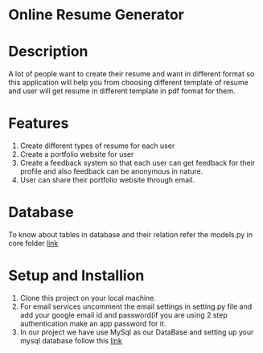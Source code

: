 # Online Resume Generator

# Description
  A lot of people want to create their resume and want in different format so this application will help you from choosing different template of resume and user will get resume in different template in pdf format for them.
# Features
  1. Create different types of resume for each user 
  2. Create a portfolio website for user
  3. Create a feedback system so that each user can get feedback for their profile and also feedback can be anonymous in                                    nature.
  4. User can share their portfolio website through email.
# Database
  To know about tables in database and their relation refer the models.py in core folder [link](https://github.com/rohan-bit/resume_maker/blob/master/core/models.py)
# Setup and Installion
  1. Clone this project on your local machine.
  2. For email services uncomment the email settings in setting.py file and add your google email id and password(if you are using 2 step authentication make an app password for it.
  3. In our project we have use MySql as our DataBase and setting up your mysql database follow this [link](https://www.digitalocean.com/community/tutorials/how-to-create-a-django-app-and-connect-it-to-a-database)
  
  
